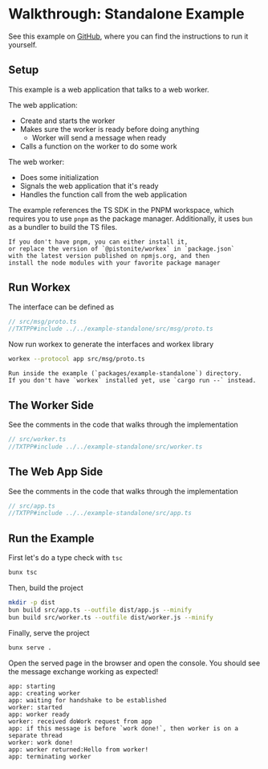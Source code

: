 # Walkthrough: Standalone Example

See this example on [GitHub](https://github.com/Pistonite/workex/tree/main/packages/example-standalone),
where you can find the instructions to run it yourself.

## Setup

This example is a web application that talks to a web worker.

The web application:

- Create and starts the worker
- Makes sure the worker is ready before doing anything
  - Worker will send a message when ready
- Calls a function on the worker to do some work

The web worker:

- Does some initialization
- Signals the web application that it's ready
- Handles the function call from the web application

The example references the TS SDK in the PNPM workspace, which requires
you to use `pnpm` as the package manager. Additionally, it uses
`bun` as a bundler to build the TS files.

```admonish tip
If you don't have pnpm, you can either install it,
or replace the version of `@pistonite/workex` in `package.json`
with the latest version published on npmjs.org, and then
install the node modules with your favorite package manager
```

## Run Workex

The interface can be defined as

```typescript
// src/msg/proto.ts
//TXTPP#include ../../example-standalone/src/msg/proto.ts
```

Now run workex to generate the interfaces and workex library

```bash
workex --protocol app src/msg/proto.ts
```
```admonish info
Run inside the example (`packages/example-standalone`) directory.
If you don't have `workex` installed yet, use `cargo run --` instead.
```

## The Worker Side
See the comments in the code that walks through the implementation
```typescript
// src/worker.ts
//TXTPP#include ../../example-standalone/src/worker.ts
```

## The Web App Side
See the comments in the code that walks through the implementation
```typescript
// src/app.ts
//TXTPP#include ../../example-standalone/src/app.ts
```
## Run the Example
First let's do a type check with `tsc`

```bash
bunx tsc
```

Then, build the project

```bash
mkdir -p dist
bun build src/app.ts --outfile dist/app.js --minify
bun build src/worker.ts --outfile dist/worker.js --minify
```

Finally, serve the project

```bash
bunx serve .
```

Open the served page in the browser and open the console. You should see the message exchange
working as expected!
```
app: starting
app: creating worker
app: waiting for handshake to be established
worker: started
app: worker ready
worker: received doWork request from app
app: if this message is before `work done!`, then worker is on a separate thread
worker: work done!
app: worker returned:Hello from worker!
app: terminating worker
```
